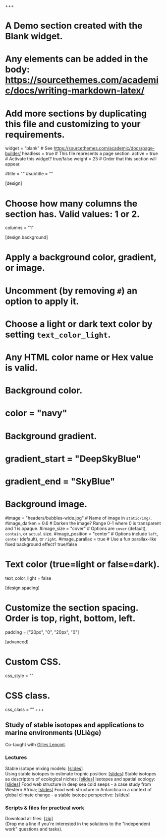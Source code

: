 +++
# A Demo section created with the Blank widget.
# Any elements can be added in the body: https://sourcethemes.com/academic/docs/writing-markdown-latex/
# Add more sections by duplicating this file and customizing to your requirements.

widget = "blank"  # See https://sourcethemes.com/academic/docs/page-builder/
headless = true  # This file represents a page section.
active = true  # Activate this widget? true/false
weight = 25  # Order that this section will appear.

#title = ""
#subtitle = ""

[design]
  # Choose how many columns the section has. Valid values: 1 or 2.
  columns = "1"

[design.background]
  # Apply a background color, gradient, or image.
  #   Uncomment (by removing `#`) an option to apply it.
  #   Choose a light or dark text color by setting `text_color_light`.
  #   Any HTML color name or Hex value is valid.

  # Background color.
  # color = "navy"
  
  # Background gradient.
  # gradient_start = "DeepSkyBlue"
  # gradient_end = "SkyBlue"
  
  # Background image.
  #image = "headers/bubbles-wide.jpg"  # Name of image in `static/img/`.
  #image_darken = 0.6  # Darken the image? Range 0-1 where 0 is transparent and 1 is opaque.
  #image_size = "cover"  #  Options are `cover` (default), `contain`, or `actual` size.
  #image_position = "center"  # Options include `left`, `center` (default), or `right`.
  #image_parallax = true  # Use a fun parallax-like fixed background effect? true/false

  # Text color (true=light or false=dark).
  text_color_light = false

[design.spacing]
  # Customize the section spacing. Order is top, right, bottom, left.
  padding = ["20px", "0", "20px", "0"]

[advanced]
 # Custom CSS. 
 css_style = ""
 
 # CSS class.
 css_class = ""
+++
<h2>Study of stable isotopes and applications to marine environments (ULiège)</h2>

Co-taught with <a href="https://www.uliege.be/cms/c_9054334/en/directory?uid=u016031" target="_blank" rel="noopener">Gilles Lepoint</a>.

<h3>Lectures</h3>
Stable isotope mixing models: <a href="https://doi.org/10.5281/zenodo.5765509" target="_blank" rel="noopener">[slides]</a><br>
Using stable isotopes to estimate trophic position: <a href="https://doi.org/10.5281/zenodo.5765523" target="_blank" rel="noopener">[slides]</a>
Stable isotopes as descriptors of ecological niches: <a href="https://doi.org/10.5281/zenodo.5765529" target="_blank" rel="noopener">[slides]</a>
Isotopes and spatial ecology: <a href="https://doi.org/10.5281/zenodo.5774025" target="_blank" rel="noopener">[slides]</a>
Food web structure in deep sea cold seeps - a case study from Western Africa; <a href="https://doi.org/10.5281/zenodo.5765540" target="_blank" rel="noopener">[slides]</a>
Food web structure in Antarctica in a context of global climate change - a stable isotope perspective: <a href="https://doi.org/10.5281/zenodo.5765549" target="_blank" rel="noopener">[slides]</a>


<h3>Scripts & files for practical work</h3>
<p>Download all files:  <a href="https://doi.org/10.5281/zenodo.3903263" target="_blank" rel="noopener">[zip]</a><br>
(Drop me a line if you're interested in the solutions to the "independent work" questions and tasks).
</p>
